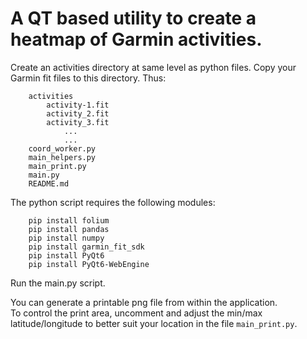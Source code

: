 # A QT based utility to create a heatmap of Garmin activities.

Create an activities directory at same level as python files.
Copy your Garmin fit files to this directory. Thus:

```
    activities
        activity-1.fit
        activity_2.fit
        activity_3.fit
            ...
            ...
    coord_worker.py
    main_helpers.py
    main_print.py
    main.py
    README.md
```
The python script requires the following modules:
```
    pip install folium
    pip install pandas
    pip install numpy
    pip install garmin_fit_sdk
    pip install PyQt6
    pip install PyQt6-WebEngine
```
Run the main.py script.

You can generate a printable png file from within the application.<br>
To control the print area, uncomment and adjust the min/max latitude/longitude to better suit your location in the file `main_print.py`.


